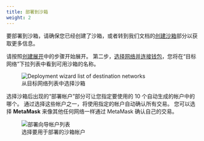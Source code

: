 ```yaml
---
title: 部署到沙箱
weight: 2
---
```


要部署到沙箱，请确保您已经创建了沙箱，或者转到我们文档的[创建沙箱](/docs/teams/sandboxes/creating-a-sandbox)部分以获取更多信息。

请按照[创建展开](/docs/teams/deployments/creating-a-deployment)中的步骤开始展开。
第二步，[选择网络并连接钱包](docs/teams/deployments/creating-a-deployment#select-network-and-connect-wallet)，您将在“目标网络”下拉列表中看到可用沙箱的名称。

<figure>
  <img class="figure-shadow mb-2" src="/img/docs/teams/sandbox-deployment.png" alt="Deployment wizard list of destination networks">
  <figcaption class="text-center font-italic">从目标网络列表中选择沙箱</figcaption>
</figure>

选择沙箱后出现的“部署帐户”部分可让您指定要使用的 10 个自动生成的帐户中的哪个。
通过选择这些帐户之一，将使用指定的帐户自动确认所有交易。
您可以选择 **MetaMask** 来像其他任何网络一样通过 MetaMask 确认自己的交易。

<figure>
  <img class="figure-shadow mb-2" src="/img/docs/teams/sandbox-deployment-account.png" alt="部署向导帐户列表">
  <figcaption class="text-center font-italic">选择要用于部署的沙箱帐户</figcaption>
</figure>
